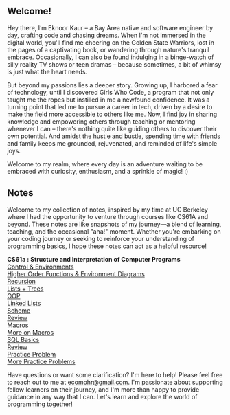 ## Welcome!

Hey there, I’m Eknoor Kaur – a Bay Area native and software engineer by day, crafting code and chasing dreams. When I'm not immersed in the digital world, you'll find me cheering on the Golden State Warriors, lost in the pages of a captivating book, or wandering through nature's tranquil embrace. Occasionally, I can also be found indulging in a binge-watch of silly reality TV shows or teen dramas – because sometimes, a bit of whimsy is just what the heart needs. 

But beyond my passions lies a deeper story. Growing up, I harbored a fear of technology, until I discovered Girls Who Code, a program that not only taught me the ropes but instilled in me a newfound confidence. It was a turning point that led me to pursue a career in tech, driven by a desire to make the field more accessible to others like me. Now, I find joy in sharing knowledge and empowering others through teaching or mentoring whenever I can – there's nothing quite like guiding others to discover their own potential. And amidst the hustle and bustle, spending time with friends and family keeps me grounded, rejuvenated, and reminded of life's simple joys.

Welcome to my realm, where every day is an adventure waiting to be embraced with curiosity, enthusiasm, and a sprinkle of magic! :)

## Notes 

Welcome to my collection of notes, inspired by my time at UC Berkeley where I had the opportunity to venture through courses like CS61A and beyond. These notes are like snapshots of my journey—a blend of learning, teaching, and the occasional "aha!" moment. Whether you're embarking on your coding journey or seeking to reinforce your understanding of programming basics, I hope these notes can act as a helpful resource!

**CS61a : Structure and Interpretation of Computer Programs** \
[Control & Environments](first.pdf) \
[Higher Order Functions & Environment Diagrams](second.pdf) \
[Recursion](third.pdf) \
[Lists + Trees](fourth.pdf) \
[OOP](fifth.pdf) \
[Linked Lists](sixth.pdf) \
[Scheme](seventh.pdf) \
[Review](eighth.pdf) \
[Macros](ninth.pdf) \
[More on Macros](tenth.pdf) \
[SQL Basics](sql.pdf) \
[Review](eleventh.pdf) \
[Practice Problem](another_problem.pdf) \
[More Practice Problems](practice_problems.pdf)

Have questions or want some clarification? I'm here to help! Please feel free to reach out to me at ecomohr@gmail.com. I'm passionate about supporting fellow learners on their journey, and I'm more than happy to provide guidance in any way that I can. Let's learn and explore the world of programming together!
